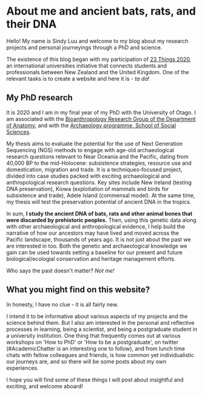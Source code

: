 # About me and ancient bats, rats, and their DNA

Hello! My name is Sindy Luu and welcome to my blog about my research projects and personal journeyings through a PhD and science. 

The existence of this blog began with my participation of [23 Things 2020](https://23things2020.wordpress.com/), an international universities initiative that connects students and professionals between New Zealand and the United Kingdom. One of the relevant tasks is to create a website and here it is - _ta da_!

## My PhD research
It is 2020 and I am in my final year of my PhD with the University of Otago. I am associated with the [Bioanthropology Research Group of the Department of Anatomy](https://www.otago.ac.nz/anatomy/research/bioanthropology/index.html), and with the [Archaeology programme, School of Social Sciences](https://www.otago.ac.nz/archaeology/index.html).  

My thesis aims to evaluate the potential for the use of Next Generation Sequencing (NGS) methods to engage with age-old archaeological research questions relevant to Near Oceania and the Pacific, dating from 40,000 BP to the mid-Holocene: subsistence strategies, resource use and domestication, migration and trade. It is a techniques-focused project, divided into case studies packed with exciting archaeological and anthropological research questions. Key sites include New Ireland (testing DNA preservation), Kiowa (exploitation of mammals and birds for subsistence and trade), Adele Island (commensal model). At the same time, my thesis will test the preservation potential of ancient DNA in the tropics.

In sum, **I study the ancient DNA of bats, rats and other animal bones that were discarded by prehistoric peoples.** Then, using this genetic data along with other archaeological and anthropological evidence, I help build the narrative of how our ancestors may have lived and moved across the Pacific landscape, thousands of years ago. It is not just about the past we are interested in too. Both the genetic and archaeological knowledge we gain can be used towards setting a baseline for our present and future biological/ecologial conservation and heritage management efforts.

Who says the past doesn't matter? _Not me!_

## What you might find on this website?
In honesty, I have no clue - it is all fairly new. 

I intend it to be informative about various aspects of my projects and the science behind them. But I also am interested in the personal and reflective processes in learning, being a scientist, and being a postgraduate student in a university institution. One thing that frequently comes out at various workshops on 'How to PhD' or 'How to be a postgraduate', on twitter (\#AcademicChatter is an interesting one to follow), and from lunch time chats with fellow colleagues and friends, is how common yet individualistic our journeys are, and so there will be some posts about my own experiences.

I hope you will find some of these things I will post about insightful and exciting, and welcome aboard!
